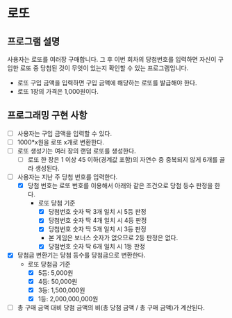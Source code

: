 # 로또

## 프로그램 설명
사용자는 로또를 여러장 구매합니다. 그 후 이번 회차의 당첨번호를 입력하면 자신이 구입한 로또 중 당첨된 것이
무엇이 있는지 확인할 수 있는 프로그램입니다.

- 로또 구입 금액을 입력하면 구입 금액에 해당하는 로또를 발급해야 한다.
- 로또 1장의 가격은 1,000원이다.

## 프로그래밍 구현 사항
- [ ] 사용자는 구입 금액을 입력할 수 있다.
- [ ] 1000*x원을 로또 x개로 변환한다.
- [ ] 로또 생성기는 여러 장의 랜덤 로또를 생성한다.
  - [ ] 로또 한 장은 1 이상 45 이하(경계값 포함)의 자연수 중 중복되지 않게 6개를 골라 생성된다.
- [ ] 사용자는 지난 주 당첨 번호를 입력한다.
  - [x] 당첨 번호는 로또 번호를 이용해서 아래와 같은 조건으로 당첨 등수 판정을 한다.
    - 로또 당첨 기준
      - [x] 당첨번호 숫자 딱 3개 일치 시 5등 판정
      - [x] 당첨번호 숫자 딱 4개 일치 시 4등 판정
      - [x] 당첨번호 숫자 딱 5개 일치 시 3등 판정
      - 본 게임은 보너스 숫자가 없으므로 2등 판정은 없다.
      - [x] 당첨번호 숫자 딱 6개 일치 시 1등 판정
- [x] 당첨금 변환기는 당첨 등수를 당첨금으로 변환한다.
  - 로또 당첨금 기준
    - [x] 5등: 5,000원
    - [x] 4등: 50,000원
    - [x] 3등: 1,500,000원
    - [x] 1등: 2,000,000,000원
- [ ] 총 구매 금액 대비 당첨 금액의 비(총 당첨 금액 / 총 구매 금액)가 계산된다.
